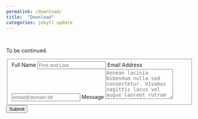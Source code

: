 ```yaml
---
permalink: /download/
title:  "Download"
categories: jekyll update
---
```

<br>

To be continued.

<form action="https://formspree.io/f/xayzzlny" method="post">
  <fieldset id="fs-frm-inputs">
    <label for="full-name">Full Name</label>
    <input type="text" name="name" id="full-name" placeholder="First and Last" required="">
    <label for="email-address">Email Address</label>
    <input type="email" name="_replyto" id="email-address" placeholder="email@domain.tld" required="">
    <label for="message">Message</label>
    <textarea rows="5" name="message" id="message" placeholder="Aenean lacinia bibendum nulla sed consectetur. Vivamus sagittis lacus vel augue laoreet rutrum faucibus dolor auctor. Donec ullamcorper nulla non metus auctor fringilla nullam quis risus." required=""></textarea>
    <input type="hidden" name="_subject" id="email-subject" value="Contact Form Submission">
  </fieldset>
  <input type="submit" value="Submit">
</form>



<!-- <form action="https://formspree.io/f/xayzzlny" method="POST" class="row">
  <div class="col-lg-6">
    <input type="text" class="form-control mb-4" name="name" id="name" placeholder="Name">
  </div>
  <div class="col-lg-6">
    <input type="email" class="form-control mb-4" name="_replyto" id="email" placeholder="Email">
  </div>
  <div class="col-12">
    <textarea name="message" id="message" class="form-control mb-4" placeholder="Message..."></textarea>
  </div>
  <div class="col-12">
    <button class="btn btn-primary" type="submit">Submit</button>
  </div>
</form> -->

